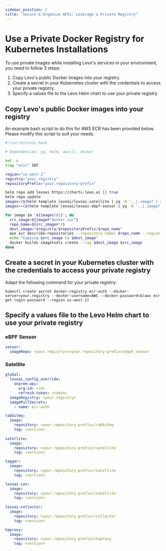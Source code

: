 ```yaml
---
sidebar_position: 2
title: "Secure & Organize APIs: Leverage a Private Registry"
---
```


# Use a Private Docker Registry for Kubernetes Installations

To use private images while installing Levo's services in your environment, you need to follow 3 steps:
1. Copy Levo's public Docker images into your registry.
1. Create a secret in your Kubernetes cluster with the credentials to access your private registry.
1. Specify a values file to the Levo Helm chart to use your private registry.

## Copy Levo's public Docker images into your registry

An example bash script to do this for AWS ECR has been provided below. Please modify this script to suit your needs.

```bash
#!/usr/bin/env bash

# Dependencies: yq, helm, awscli, docker

set -e
trap "exit" INT

region="us-west-2"
registry="your.registry"
repositoryPrefix="your.repository-prefix"

helm repo add levoai https://charts.levo.ai || true
helm repo update
images=($(helm template levoai/levoai-satellite | yq -N '..|.image? | select(.)' | sort -u))
images+=($(helm template levoai/levoai-ebpf-sensor | yq -N '..|.image? | select(.)' | sort -u))

for image in "${images[@]}"; do
  src_image=${image#"docker.io/"}
  repo_name=${src_image#*/}
  dest_image="$registry/$repositoryPrefix/$repo_name"
  aws ecr describe-repositories --repository-names $repo_name --region $region || aws ecr create-repository --repository-name $repo_name --region $region
  echo "Copying $src_image to $dest_image"
  docker buildx imagetools create --tag $dest_image $src_image
done
```

## Create a secret in your Kubernetes cluster with the credentials to access your private registry

Adapt the following command for your private registry:

```shell
kubectl create secret docker-registry ecr-auth --docker-server=your.registry --docker-username=AWS --docker-password=$(aws ecr get-login-password --region us-west-2)
```

## Specify a values file to the Levo Helm chart to use your private registry

### eBPF Sensor

```yaml
sensor:
  imageRepo: <your.registry>/<your.repository-prefix>/ebpf_sensor
```

### Satellite

```yaml
global:
  levoai_config_override:
    onprem-api:
      org-id: <id>
      refresh-token: <token>
  imageRegistry: <your.registry>
  imagePullSecrets:
    - name: ecr-auth

rabbitmq:
  image:
    repository: <your.repository-prefix>/rabbitmq
    tag: <version>
    
satellite:
  image:
    repository: <your.repository-prefix>/satellite
    tag: <version>

tagger:
  image:
    repository: <your.repository-prefix>/satellite
    tag: <version>

levoai-ion:
  image:
    repository: <your.repository-prefix>/satellite
    tag: <version>
    
levoai-collector:
  image:
    repository: <your.repository-prefix>/collector
    tag: <version>

haproxy:
  image:
    repository: <your.repository-prefix>/haproxy
    tag: <version>

```

